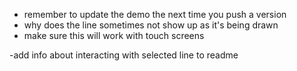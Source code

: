 - remember to update the demo the next time you push a version
- why does the line sometimes not show up as it's being drawn
- make sure this will work with touch screens

-add info about interacting with selected line to readme